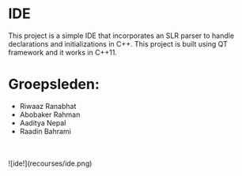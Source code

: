 # IDE

This project is a simple IDE that incorporates an SLR parser to handle declarations and initializations in C++.
This project is built using QT framework and it works in C++11. 
# Groepsleden:

- Riwaaz Ranabhat
- Abobaker Rahman
- Aaditya Nepal
- Raadin Bahrami
<br>
<br>
![ide!](recourses/ide.png)
